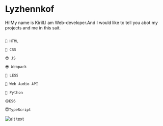 # Lyzhennkof

Hi!My name is Kirill.I am Web-developer.And I would like to tell you abot my projects and me in this sait.


```

🤪 HTML

🤩 CSS

😍 JS

😎 Webpack 

🧐 LESS

🤯 Web Audio API

🐍 Python 

🙃ES6

😇TypeScript

```

![alt text](https://wmpics.pics/di-R7HI.gif)

